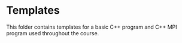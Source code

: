 # Templates

This folder contains templates for a basic C++ program and C++ MPI program used throughout the course.

